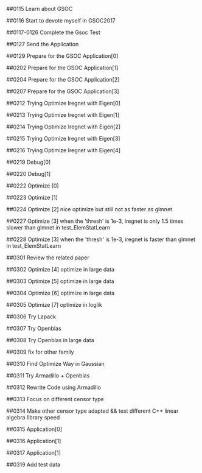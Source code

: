 ##0115 Learn about GSOC

##0116 Start to devote myself in GSOC2017

##0117-0126 Complete the Gsoc Test

##0127 Send the Application

##0129 Prepare for the GSOC Application[0]

##0202 Prepare for the GSOC Application[1]

##0204 Prepare for the GSOC Application[2]

##0207 Prepare for the GSOC Application[3]

##0212 Trying Optimize Iregnet with Eigen[0]

##0213 Trying Optimize Iregnet with Eigen[1]

##0214 Trying Optimize Iregnet with Eigen[2]

##0215 Trying Optimize Iregnet with Eigen[3]

##0216 Trying Optimize Iregnet with Eigen[4]

##0219 Debug[0]

##0220 Debug[1]

##0222 Optimize [0]

##0223 Optimize [1]

##0224 Optimize [2] nice optimize but still not as faster as glmnet

##0227 Optimize [3] when the 'thresh' is 1e-3, iregnet is only 1.5 times slower than glmnet in test_ElemStatLearn

##0228 Optimize [3] when the 'thresh' is 1e-3, iregnet is faster than glmnet in test_ElemStatLearn

##0301 Review the related paper

##0302 Optimize [4] optimize in large data

##0303 Optimize [5] optimize in large data

##0304 Optimize [6] optimize in large data

##0305 Optimize [7] optimize in loglik

##0306 Try Lapack

##0307 Try Openblas

##0308 Try Openblas in large data

##0309 fix for other family

##0310 Find Optimize Way in Gaussian

##0311 Try Armadillo + Openblas

##0312 Rewrite Code using Armadillo

##0313 Focus on different censor type

##0314 Make other censor type adapted && test different C++ linear algebra library speed

##0315 Application[0]

##0316 Application[1]

##0317 Application[1]

##0319 Add test data